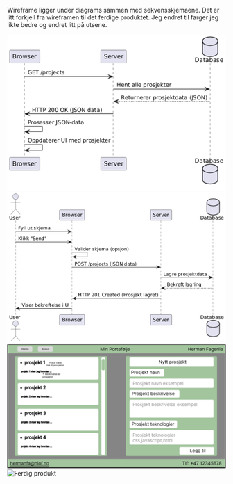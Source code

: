 Wireframe ligger under diagrams sammen med sekvensskjemaene. Det er litt forkjell fra wireframen til det ferdige produktet. Jeg endret til farger jeg likte bedre og endret litt på utsene.

![Sekvensdiagram for GET](diagrams/Get_diagram.png)
![Sekvensdiagram for Post](diagrams/Post_diagram.png)
![Wireframe](diagrams/wireframe.PNG)
![Ferdig produkt](diagrams/ferdig_produkt)
